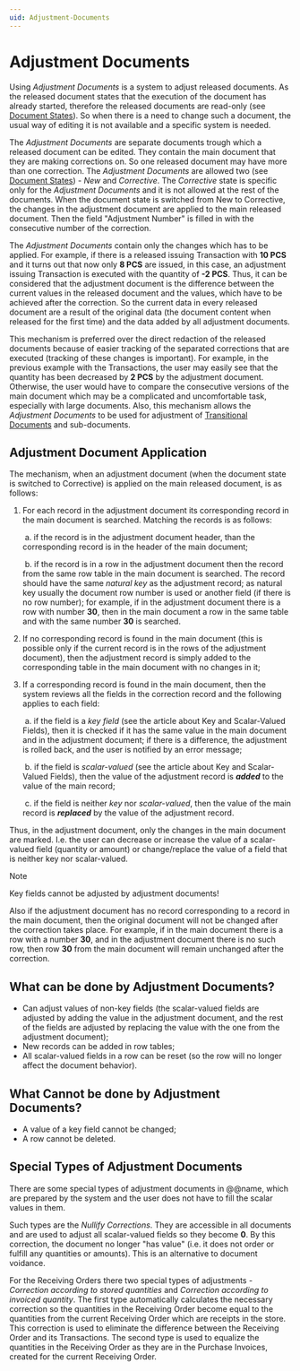 ```yaml
---
uid: Adjustment-Documents
---
```


# Adjustment Documents

Using *Adjustment Documents* is a system to adjust released documents. As the released document states that the execution of the document has already started, therefore the released documents are read-only (see [Document States](document-states.md)). So when there is a need to change such a document, the usual way of editing it is not available and  a specific system is needed.

The *Adjustment Documents* are separate documents trough which a released document can be edited. They contain the main document that they are making corrections on. So one released document may have more than one correction. The *Adjustment Documents* are allowed two (see [Document States](document-states.md)) - *New* and *Corrective*. The *Corrective* state is specific only for the *Adjustment Documents* and it is not allowed at the rest of the documents. When the document state is switched from New to Corrective, the changes in the adjustment document are applied to the main released document. Then the field "Adjustment Number" is filled in with the consecutive number of the correction.

The *Adjustment Documents* contain only the changes which has to be applied. For example, if there is a released issuing Transaction with **10 PCS** and it turns out that now only **8 PCS** are issued, in this case, an adjustment issuing Transaction is executed with the quantity of **-2 PCS**. Thus, it can be considered that the adjustment document is the difference between the current values in the released document and the values, which have to be achieved after the correction. So the current data in every released document are a result of the original data (the document content when released for the first time) and the data added by all adjustment documents.

This mechanism is preferred over the direct redaction of the released documents because of easier tracking of the separated corrections that are executed (tracking of these changes is important). For example, in the previous example with the Transactions, the user may easily see that the quantity has been decreased by **2 PCS** by the adjustment document. Otherwise, the user would have to compare the consecutive versions of the main document which may be a complicated and uncomfortable task, especially with large documents. Also, this mechanism allows the *Adjustment Documents* to be used for adjustment of [Transitional Documents](transitional-documents.md) and sub-documents.

## Adjustment Document Application 

The mechanism, when an adjustment document (when the document state is switched to Corrective) is applied on the main released document, is as follows:

1. For each record in the adjustment document its corresponding record in the main document is searched. Matching the records is as follows:

   ​       a. if the record is in the adjustment document header, than the corresponding record is in the header of the main document;

   ​      b. if the record is in a row in the adjustment document then the record from the same row table in the main document is searched. The record should have the same *natural key* as the adjustment record; as natural key usually the document row number is used or another field (if there is no row number); for example, if in the adjustment document there is a row with number **30**, then in the main document a row in the same table and with the same number **30** is searched.

2. If no corresponding record is found in the main document (this is possible only if the current record is in the rows of the adjustment document), then the adjustment record is simply added to the corresponding table in the main document with no changes in it;

3. If a corresponding record is found in the main document, then the system reviews all the fields in the correction record and the following applies to each field:

   ​        a. if the field is a *key field* (see the article about Key and Scalar-Valued Fields), then it is checked if it has the same value in the main document and in the adjustment document; if there is a difference, the adjustment is rolled back, and the user is notified by an error message;

   ​        b. if the field is *scalar-valued* (see the article about Key and Scalar-Valued Fields), then the value of the adjustment record is ***added*** to the value of the main record;

   ​        c. if the field is neither *key* nor *scalar-valued*, then the value of the main record is ***replaced*** by the value of the adjustment record.

Thus, in the adjustment document, only the changes in the main document are marked. I.e. the user can decrease or increase the value of a scalar-valued field (quantity or amount) or change/replace the value of a field that is neither key nor scalar-valued.

> [!Note]
> Key fields cannot be adjusted by adjustment documents!

Also if the adjustment document has no record corresponding to a record in the main document, then the original document will not be changed after the correction takes place. For example, if in the main document there is a row with a number **30**, and in the adjustment document there is no such row, then row **30** from the main document will remain unchanged after the correction.

## What can be done by Adjustment Documents?

- Can adjust values of non-key fields (the scalar-valued fields are adjusted by adding the value in the adjustment document, and the rest of the fields are adjusted by replacing the value with the one from the adjustment document);
- New records can be added in row tables;
- All scalar-valued fields in a row can be reset (so the row will no longer affect the document behavior).

## What Cannot be done by Adjustment Documents?

- A value of a key field cannot be changed;
- A row cannot be deleted.

## Special Types of Adjustment Documents

There are some special types of adjustment documents in @@name, which are prepared by the system and the user does not have to fill the scalar values in them.

Such types are the *Nullify Corrections*. They are accessible in all documents and are used to adjust all scalar-valued fields so they become **0**. By this correction, the document no longer "has value" (i.e. it does not order or fulfill any quantities or amounts). This is an alternative to document voidance.

For the Receiving Orders there two special types of adjustments - *Correction according to stored quantities* and *Correction according to invoiced quantity*. The first type automatically calculates the necessary correction so the quantities in the Receiving Order become equal to the quantities from the current Receiving Order which are receipts in the store. This correction is used to eliminate the difference between the Receiving Order and its Transactions. The second type is used to equalize the quantities in the Receiving Order as they are in the Purchase Invoices, created for the current Receiving Order.

